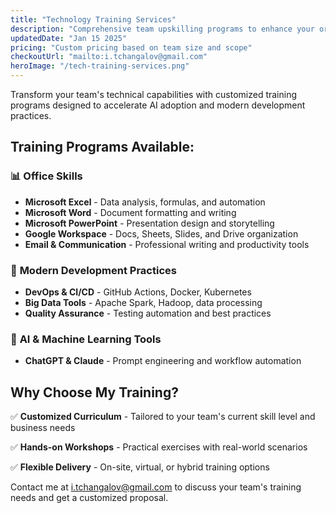 ```yaml
---
title: "Technology Training Services"
description: "Comprehensive team upskilling programs to enhance your organization's technical capabilities and AI adoption."
updatedDate: "Jan 15 2025"
pricing: "Custom pricing based on team size and scope"
checkoutUrl: "mailto:i.tchangalov@gmail.com"
heroImage: "/tech-training-services.png"
---
```


Transform your team's technical capabilities with customized training programs designed to accelerate AI adoption and modern development practices.

## Training Programs Available:

### 📊 **Office Skills**
- **Microsoft Excel** - Data analysis, formulas, and automation
- **Microsoft Word** - Document formatting and writing
- **Microsoft PowerPoint** - Presentation design and storytelling
- **Google Workspace** - Docs, Sheets, Slides, and Drive organization
- **Email & Communication** - Professional writing and productivity tools

### 🚀 **Modern Development Practices**
- **DevOps & CI/CD** - GitHub Actions, Docker, Kubernetes
- **Big Data Tools** - Apache Spark, Hadoop, data processing
- **Quality Assurance** - Testing automation and best practices

### 🤖 **AI & Machine Learning Tools**
- **ChatGPT & Claude** - Prompt engineering and workflow automation

## Why Choose My Training?

✅ **Customized Curriculum** - Tailored to your team's current skill level and business needs

✅ **Hands-on Workshops** - Practical exercises with real-world scenarios

✅ **Flexible Delivery** - On-site, virtual, or hybrid training options

Contact me at [i.tchangalov@gmail.com](mailto:i.tchangalov@gmail.com) to discuss your team's training needs and get a customized proposal.

